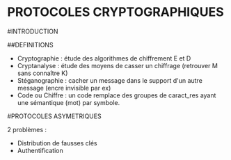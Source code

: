 PROTOCOLES CRYPTOGRAPHIQUES
===========================

#INTRODUCTION

##DEFINITIONS

* Cryptographie : étude des algorithmes de chiffrement E et D
* Cryptanalyse : étude des moyens de casser un chiffrage (retrouver M sans connaître K)
* Stéganographie : cacher un message dans le support d'un autre message (encre invisible par ex)
* Code ou Chiffre : un code remplace des groupes de caract_res ayant une sémantique (mot) par symbole.

#PROTOCOLES ASYMETRIQUES

2 problèmes :

* Distribution de fausses clés
* Authentification

